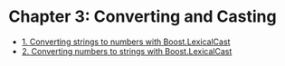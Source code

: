# Chapter 3: Converting and Casting

- [1. Converting strings to numbers with Boost.LexicalCast](recipe_01/README.md)
- [2. Converting numbers to strings with Boost.LexicalCast](recipe_02/README.md)
